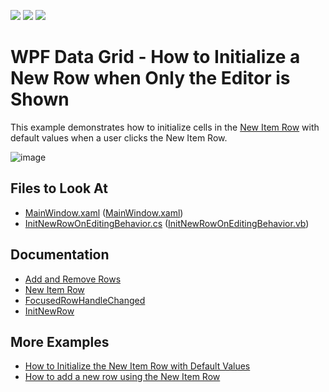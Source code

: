 <!-- default badges list -->
![](https://img.shields.io/endpoint?url=https://codecentral.devexpress.com/api/v1/VersionRange/128651672/21.1.5%2B)
[![](https://img.shields.io/badge/Open_in_DevExpress_Support_Center-FF7200?style=flat-square&logo=DevExpress&logoColor=white)](https://supportcenter.devexpress.com/ticket/details/E1817)
[![](https://img.shields.io/badge/📖_How_to_use_DevExpress_Examples-e9f6fc?style=flat-square)](https://docs.devexpress.com/GeneralInformation/403183)
<!-- default badges end -->
# WPF Data Grid -  How to Initialize a New Row when Only the Editor is Shown 

This example demonstrates how to initialize cells in the [New Item Row](https://docs.devexpress.com/WPF/6258/controls-and-libraries/data-grid/visual-elements/common-elements/new-item-row) with default values when a user clicks the New Item Row.

![image](https://user-images.githubusercontent.com/65009440/133603952-ea4d87d9-4ba3-4a9a-891b-a09c543602e7.png)

<!-- default file list -->

## Files to Look At

- [MainWindow.xaml](./CS/InitNewRow_Editing/MainWindow.xaml) ([MainWindow.xaml](./VB/InitNewRow_Editing/MainWindow.xaml))
- [InitNewRowOnEditingBehavior.cs](./CS/InitNewRow_Editing/InitNewRowOnEditingBehavior.cs) ([InitNewRowOnEditingBehavior.vb](./VB/InitNewRow_Editing/InitNewRowOnEditingBehavior.vb))

<!-- default file list end -->

## Documentation

- [Add and Remove Rows](https://docs.devexpress.com/WPF/6123/controls-and-libraries/data-grid/data-editing-and-validation/add-and-remove-rows)
- [New Item Row](https://docs.devexpress.com/WPF/6258/controls-and-libraries/data-grid/visual-elements/common-elements/new-item-row)
- [FocusedRowHandleChanged](https://docs.devexpress.com/WPF/DevExpress.Xpf.Grid.DataViewBase.FocusedRowHandleChanged)
- [InitNewRow](https://docs.devexpress.com/WPF/DevExpress.Xpf.Grid.TableView.InitNewRow)

## More Examples

- [How to Initialize the New Item Row with Default Values](https://github.com/DevExpress-Examples/how-to-initialize-the-new-item-row-with-default-values-e1569)
- [How to add a new row using the New Item Row](https://github.com/DevExpress-Examples/how-to-add-a-new-row-using-the-new-item-row-e1025)
